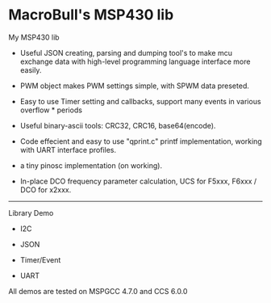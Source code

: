 MacroBull's MSP430 lib
===========

My MSP430 lib


* Useful JSON creating, parsing and dumping tool's to make mcu exchange data with high-level programming language interface more easily.

* PWM object makes PWM settings simple, with SPWM data preseted.

* Easy to use Timer setting and callbacks, support many events in various overflow * periods

* Useful binary-ascii tools: CRC32, CRC16, base64(encode).

* Code effecient and easy to use "qprint.c" printf implementation, working with UART interface profiles.

* a tiny pinosc implementation (on working).

* In-place DCO frequency parameter calculation, UCS for F5xxx, F6xxx / DCO for x2xxx.


----------------------

Library Demo

* I2C

* JSON

* Timer/Event

* UART

All demos are tested on MSPGCC 4.7.0 and CCS 6.0.0